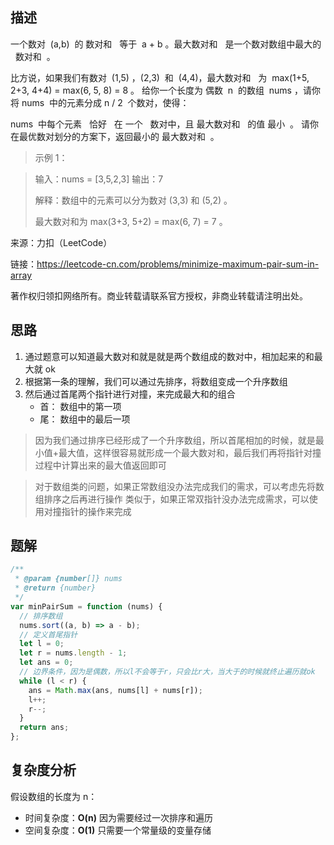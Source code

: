 ## 描述

一个数对  (a,b)  的 数对和   等于  a + b 。最大数对和   是一个数对数组中最大的   数对和  。

比方说，如果我们有数对  (1,5) ，(2,3)  和  (4,4)，最大数对和   为  max(1+5, 2+3, 4+4) = max(6, 5, 8) = 8 。
给你一个长度为 偶数  n  的数组  nums ，请你将 nums  中的元素分成 n / 2  个数对，使得：

nums  中每个元素   恰好   在 一个   数对中，且
最大数对和   的值 最小  。
请你在最优数对划分的方案下，返回最小的 最大数对和  。

> 示例 1：

> 输入：nums = [3,5,2,3]
> 输出：7
>
> 解释：数组中的元素可以分为数对 (3,3) 和 (5,2) 。
>
> 最大数对和为 max(3+3, 5+2) = max(6, 7) = 7 。

来源：力扣（LeetCode）

链接：https://leetcode-cn.com/problems/minimize-maximum-pair-sum-in-array

著作权归领扣网络所有。商业转载请联系官方授权，非商业转载请注明出处。

## 思路

1. 通过题意可以知道最大数对和就是就是两个数组成的数对中，相加起来的和最大就 ok
2. 根据第一条的理解，我们可以通过先排序，将数组变成一个升序数组
3. 然后通过首尾两个指针进行对撞，来完成最大和的组合
   - 首： 数组中的第一项
   - 尾： 数组中的最后一项

> 因为我们通过排序已经形成了一个升序数组，所以首尾相加的时候，就是最小值+最大值，这样很容易就形成一个最大数对和，最后我们再将指针对撞过程中计算出来的最大值返回即可

> 对于数组类的问题，如果正常数组没办法完成我们的需求，可以考虑先将数组排序之后再进行操作
> 类似于，如果正常双指针没办法完成需求，可以使用对撞指针的操作来完成

## 题解

```js
/**
 * @param {number[]} nums
 * @return {number}
 */
var minPairSum = function (nums) {
  // 排序数组
  nums.sort((a, b) => a - b);
  // 定义首尾指针
  let l = 0;
  let r = nums.length - 1;
  let ans = 0;
  // 边界条件，因为是偶数，所以l不会等于r，只会比r大，当大于的时候就终止遍历就ok
  while (l < r) {
    ans = Math.max(ans, nums[l] + nums[r]);
    l++;
    r--;
  }
  return ans;
};
```

## 复杂度分析

假设数组的长度为 n：

- 时间复杂度：**O(n)** 因为需要经过一次排序和遍历
- 空间复杂度：**O(1)** 只需要一个常量级的变量存储
